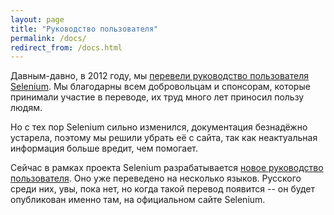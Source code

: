 ```yaml
---
layout: page
title: "Руководство пользователя"
permalink: /docs/
redirect_from: /docs.html
---
```

Давным-давно, в 2012 году, мы [перевели руководство пользователя Selenium](/news/2012-02-24-russian-docs-first-draft/). 
Мы благодарны всем добровольцам и спонсорам, которые принимали участие в переводе, их труд много лет приносил пользу людям.

Но с тех пор Selenium сильно изменился, документация безнадёжно устарела, поэтому мы решили убрать её с сайта, так как неактуальная информация больше вредит, чем помогает.

Сейчас в рамках проекта Selenium разрабатывается [новое руководство пользователя](https://www.selenium.dev/documentation/en/).
Оно уже переведено на несколько языков. Русского среди них, увы, пока нет, но когда такой перевод появится -- он будет опубликован именно там, на официальном сайте Selenium.
